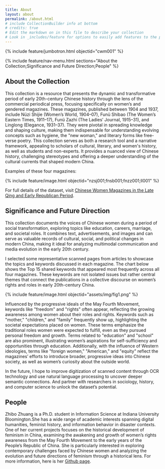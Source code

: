 ```yaml
---
title: About
layout: about
permalink: /about.html
# include CollectionBuilder info at bottom
# credits: true
# Edit the markdown on in this file to describe your collection
# Look in _includes/feature for options to easily add features to the page
---
```


{% include feature/jumbotron.html objectid="cwm001" %}

{% include feature/nav-menu.html sections="About the Collection;Significance and Future Direction;People" %}

## About the Collection

This collection is a resource that presents the dynamic and transformative period of early 20th-century Chinese history through the lens of the commercial periodical press, focusing specifically on women’s and gendered magazines. These magazines, published between 1904 and 1937, include Nüzi Shijie (Women’s World, 1904–07), Funü Shibao (The Women’s Eastern Times, 1911–17), Funü Zazhi (The Ladies’ Journal, 1915–31), and Linglong (Elegance, 1931–37). They were pivotal in spreading knowledge and shaping culture, making them indispensable for understanding evolving concepts such as hygiene, the "new woman," and literary forms like free-verse poetry. 
This collection serves as both a research tool and a narrative framework, appealing to scholars of cultural, literary, and women's history, as well as students and non-experts. It provides a nuanced view of Chinese history, challenging stereotypes and offering a deeper understanding of the cultural currents that shaped modern China.

Examples of these four magazines:

{% include feature/image.html objectid="nzsj001;fnsb001;fnzz001;ll001" %}

For full details of the dataset, visit [Chinese Women Magazines in the Late Qing and Early Republican Period](https://ecpo.cats.uni-heidelberg.de/frauenzeitschriften/index.php).

## Significance and Future Direction

This collection documents the voices of Chinese women during a period of social transformation, exploring topics like education, careers, marriage, and societal roles. It combines text, advertisements, and images and can serve as valuable records of cultural, social, and political changes in modern China, making it ideal for analyzing multimodal communication and media evolution in the early 20th century.

I selected some representative scanned pages from articles to showcase the topics and keywords discussed in each magazine. The chart below shows the Top 15 shared keywords that appeared most frequently across all four magazines. These keywords are not isolated issues but rather central themes that connect the publications in a collective discourse on women’s rights and roles in early 20th-century China. 

{% include feature/image.html objectid="assets/img/fig1.png" %}

Influenced by the progressive ideals of the May Fourth Movement, keywords like "freedom" and "rights" often appear, reflecting the growing awareness among women about their roles and rights. Keywords such as "mother," "children," and "family" frequently show up, highlighting the societal expectations placed on women. These terms emphasize the traditional roles women were expected to fulfill, even as they pursued personal freedom and growth. Terms related to "education" and "school" are also prominent, illustrating women’s aspirations for self-sufficiency and opportunities through education. Additionally, with the influence of Western ideologies, terms like "foreign women," "American," and "equity" reflect the magazines’ efforts to introduce broader, progressive ideas into Chinese society, as well as women’s curiosity about the outside world.

In the future, I hope to improve digitization of scanned content through OCR technology and use natural language processing to uncover deeper semantic connections. And partner with researchers in sociology, history, and computer science to unlock the dataset’s potential.

## People
Zhibo Zhuang is a Ph.D. student in Information Science at Indiana University Bloomington.She has a wide range of academic interests spanning digital humanities, feminist history, and information behavior in disaster contexts.
One of her current projects focuses on the historical development of feminism in China, examining the awakening and growth of women’s rights awareness from the May Fourth Movement to the early years of the People’s Republic of China. She is particularly interested in exploring contemporary challenges faced by Chinese women and analyzing the evolution and future directions of feminism through a historical lens. 
For more information, here is her [Github page](https://github.com/zhizhuan).

